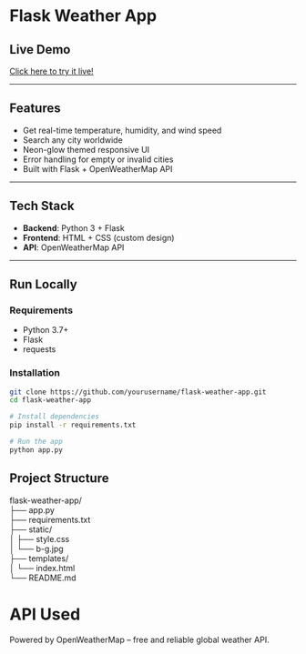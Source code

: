 #  Flask Weather App

## Live Demo

 [Click here to try it live!](https://flask-weather-app-cr6e.onrender.com/)

---

##  Features

-  Get real-time temperature, humidity, and wind speed
-  Search any city worldwide
-  Neon-glow themed responsive UI
-  Error handling for empty or invalid cities
-  Built with Flask + OpenWeatherMap API

---
##  Tech Stack

- **Backend**: Python 3 + Flask
- **Frontend**: HTML + CSS (custom design)
- **API**: OpenWeatherMap API

---

##  Run Locally

###  Requirements

- Python 3.7+
- Flask
- requests

###  Installation

```bash
git clone https://github.com/yourusername/flask-weather-app.git
cd flask-weather-app

# Install dependencies
pip install -r requirements.txt

# Run the app
python app.py
```


## Project Structure
flask-weather-app/  
├── app.py  
├── requirements.txt  
├── static/  
│   ├── style.css  
│   └── b-g.jpg  
├── templates/  
│   └── index.html  
└── README.md  


# API Used
Powered by OpenWeatherMap – free and reliable global weather API.
